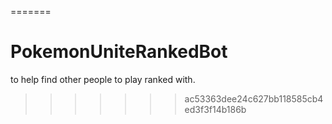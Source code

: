 =======
# PokemonUniteRankedBot
to help find other people to play ranked with.
>>>>>>> ac53363dee24c627bb118585cb4ed3f3f14b186b
